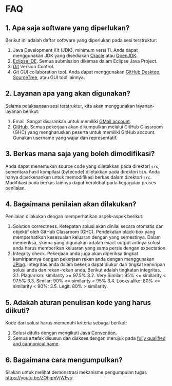 # FAQ
## 1. Apa saja software yang diperlukan?
Berikut ini adalah daftar software yang diperlukan pada sesi terstruktur:
1. Java Development Kit (JDK), minimum versi 11. Anda dapat menggunakan JDK yang disediakan [Oracle](https://www.oracle.com/java/technologies/javase-jdk11-downloads.html) atau [OpenJDK](https://jdk.java.net/).
2. [Eclipse IDE](https://www.eclipse.org/downloads/packages/release/oxygen/3a/eclipse-ide-java-developers). Semua submission dikemas dalam Eclipse Java Project.
3. [Git](https://git-scm.com/) Version Control.
4. Git GUI collaboration tool. Anda dapat menggunakan [GitHub Desktop](https://desktop.github.com/), [SourceTree](https://www.sourcetreeapp.com/), atau GUI tool lainnya.

## 2. Layanan apa yang akan digunakan?
Selama pelaksanaan sesi terstruktur, kita akan menggunakan layanan-layanan berikut:
1. Email. Sangat disarankan untuk memiliki [GMail account](https://gmail.com/).
2. [GitHub](https://github.com/). Semua pekerjaan akan dikumpulkan melalui GitHub Classroom (GHC) yang mengharuskan peserta untuk memiliki GitHub account. Gunakan username yang wajar dan representatif.

## 3. Berkas mana saja yang boleh dimodifikasi?
Anda dapat menemukan source code yang diletakkan pada direktori ```src```, sementara hasil kompilasi (bytecode) diletakkan pada direktori ```bin```. Anda hanya diperkenankan untuk memodifikasi berkas dalam direktori ```src```. Modifikasi pada berkas lainnya dapat berakibat pada kegagalan proses penilaian.

## 4. Bagaimana penilaian akan dilakukan?
Penilaian dilakukan dengan memperhatikan aspek-aspek berikut:
1. Solution correctness. Ketepatan solusi akan dinilai secara otomatis dan objektif oleh GitHub Classroom (GHC). Pendekatan black-box yang memperhatikan kesesuaian keluaran dengan yang semestinya. Dalam memeriksa, skema yang digunakan adalah exact output artinya solusi anda harus memberikan keluaran yang sama persis dengan expectation.
2. Integrity check. Pekerjaan anda juga akan diperiksa tingkat kemiripannya dengan pekerjaan rekan anda dengan menggunakan [JPlag](http://jplag.ipd.kit.edu/). Integritas anda dalam bekerja dapat diukur dari tingkat kemiripan solusi anda dan rekan-rekan anda. Berikut adalah tingkatan integritas.
  3.1. Plagiarism: similarity >= 97.5%
  3.2. Very Similar: 95% <= similarity < 97.5%
  3.3. Similar: 90% <= similarity < 95%
  3.4. Looks alike: 80% <= similarity < 90%:
  3.5. Legit: 80% > similarity.

## 5. Adakah aturan penulisan kode yang harus diikuti?
Kode dari solusi harus memenuhi kriteria sebagai berikut:
1. Solusi ditulis dengan mengikuti [Java Convention](https://www.oracle.com/java/technologies/javase/codeconventions-contents.html).
2. Semua artefak disusun dan diakses dengan merujuk pada [fully qualified and cannonical name](https://docs.oracle.com/javase/specs/jls/se10/html/jls-6.html).

## 6. Bagaimana cara mengumpulkan?
Silakan untuk melihat demonstrasi mekanisme pengumpulan tugas https://youtu.be/ZOhgmVjWFyo.
